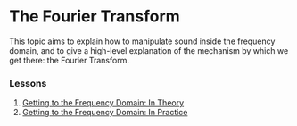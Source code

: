 # The Fourier Transform

This topic aims to explain how to manipulate sound inside the frequency domain,
and to give a high-level explanation of the mechanism by which we get there:
the Fourier Transform.

### Lessons

1. [Getting to the Frequency Domain: In Theory](1.getting-to-the-frequency-domain-theory.html)
2. [Getting to the Frequency Domain: In Practice](2.getting-to-the-frequency-domain-practice.html)
